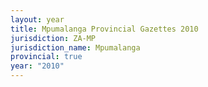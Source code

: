 ```yaml
---
layout: year
title: Mpumalanga Provincial Gazettes 2010
jurisdiction: ZA-MP
jurisdiction_name: Mpumalanga
provincial: true
year: "2010"
---
```

